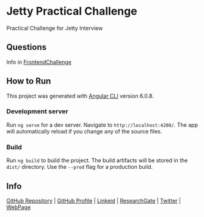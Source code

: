 # Jetty Practical Challenge

Practical Challenge for Jetty Interview

## Questions
Info in [FrontendChallenge](https://github.com/geralch/jettyPracticalChallenge/blob/master/FrontendChallenge.pdf)

## How to Run
This project was generated with [Angular CLI](https://github.com/angular/angular-cli) version 6.0.8.

### Development server

Run `ng serve` for a dev server. Navigate to `http://localhost:4200/`. The app will automatically reload if you change any of the source files.

### Build

Run `ng build` to build the project. The build artifacts will be stored in the `dist/` directory. Use the `--prod` flag for a production build.

Info
----------------------------
[GitHub Repository](https://github.com/geralch/jettyPracticalChallenge)
| [GitHub Profile](https://github.com/geralch)
| [Linkeid](https://www.linkedin.com/in/geraldinecaicedohidalgo)
| [ResearchGate](https://www.researchgate.net/profile/Geraldine_Caicedo)
| [Twitter](https://twitter.com/chougeral)
| [WebPage](https://agilenerdnote.tumblr.com/)